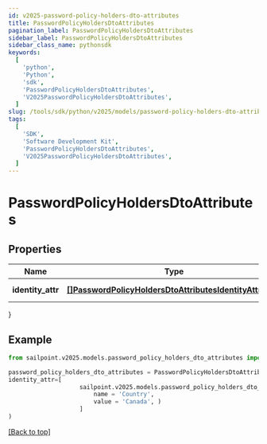 ```yaml
---
id: v2025-password-policy-holders-dto-attributes
title: PasswordPolicyHoldersDtoAttributes
pagination_label: PasswordPolicyHoldersDtoAttributes
sidebar_label: PasswordPolicyHoldersDtoAttributes
sidebar_class_name: pythonsdk
keywords:
  [
    'python',
    'Python',
    'sdk',
    'PasswordPolicyHoldersDtoAttributes',
    'V2025PasswordPolicyHoldersDtoAttributes',
  ]
slug: /tools/sdk/python/v2025/models/password-policy-holders-dto-attributes
tags:
  [
    'SDK',
    'Software Development Kit',
    'PasswordPolicyHoldersDtoAttributes',
    'V2025PasswordPolicyHoldersDtoAttributes',
  ]
---
```


# PasswordPolicyHoldersDtoAttributes

## Properties

| Name | Type | Description | Notes |
| --- | --- | --- | --- |
| **identity_attr** | [**[]PasswordPolicyHoldersDtoAttributesIdentityAttrInner**](password-policy-holders-dto-attributes-identity-attr-inner) | Attributes of PasswordPolicyHoldersDto | [optional] |

}

## Example

```python
from sailpoint.v2025.models.password_policy_holders_dto_attributes import PasswordPolicyHoldersDtoAttributes

password_policy_holders_dto_attributes = PasswordPolicyHoldersDtoAttributes(
identity_attr=[
                    sailpoint.v2025.models.password_policy_holders_dto_attributes_identity_attr_inner.PasswordPolicyHoldersDtoAttributes_identityAttr_inner(
                        name = 'Country',
                        value = 'Canada', )
                    ]
)

```

[[Back to top]](#)
